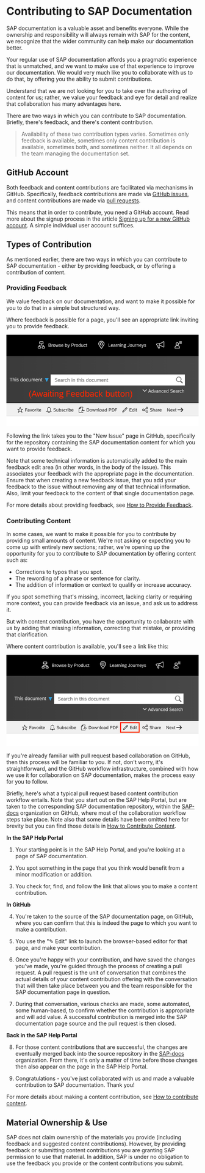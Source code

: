 # Contributing to SAP Documentation

SAP documentation is a valuable asset and benefits everyone. While the ownership and responsibility will always remain with SAP for the content, we recognize that the wider community can help make our documentation better.

Your regular use of SAP documentation affords you a pragmatic experience that is unmatched, and we want to make use of that experience to improve our documentation. We would very much like you to collaborate with us to do that, by offering you the ability to submit contributions.

Understand that we are not looking for you to take over the authoring of content for us; rather, we value your feedback and eye for detail and realize that collaboration has many advantages here.

There are two ways in which you can contribute to SAP documentation. Briefly, there's feedback, and there's content contribution.

> Availability of these two contribution types varies. Sometimes only feedback is available, sometimes only content contribution is available, sometimes both, and sometimes neither. It all depends on the team managing the documentation set.

## GitHub Account

Both feedback and content contributions are facilitated via mechanisms in GitHub. Specifically, feedback contributions are made via [GitHub issues][github-issues], and content contributions are made via [pull requests][github-pull-requests].

This means that in order to contribute, you need a GitHub account. Read more about the signup process in the article [Signing up for a new GitHub account][github-signup]. A simple individual user account suffices.

## Types of Contribution

As mentioned earlier, there are two ways in which you can contribute to SAP documentation - either by providing feedback, or by offering a contribution of content.

### Providing Feedback

We value feedback on our documentation, and want to make it possible for you to do that in a simple but structured way.

Where feedback is possible for a page, you'll see an appropriate link inviting you to provide feedback.

![Feedback link](assets/feedback-link.png)

Following the link takes you to the "New Issue" page in GitHub, specifically for the repository containing the SAP documentation content for which you want to provide feedback.

Note that some technical information is automatically added to the main feedback edit area (in other words, in the body of the issue). This associates your feedback with the appropriate page in the documentation. Ensure that when creating a new feedback issue, that you add your feedback to the issue without removing any of that technical information. Also, limit your feedback to the content of that single documentation page.

For more details about providing feedback, see [How to Provide Feedback](feedback.md).

### Contributing Content 

In some cases, we want to make it possible for you to contribute by providing small amounts of content. We're not asking or expecting you to come up with entirely new sections; rather, we're opening up the opportunity for you to contribute to SAP documentation by offering content such as:

- Corrections to typos that you spot.
- The rewording of a phrase or sentence for clarity.
- The addition of information or context to qualify or increase accuracy.

If you spot something that's missing, incorrect, lacking clarity or requiring more context, you can provide feedback via an issue, and ask us to address it.

But with content contribution, you have the opportunity to collaborate with us by adding that missing information, correcting that mistake, or providing that clarification.

Where content contribution is available, you'll see a link like this:

![Content contribution link](assets/content-contribution-link.png)

If you're already familiar with pull request based collaboration on GitHub, then this process will be familiar to you. If not, don't worry, it's straightforward, and the GitHub workflow infrastructure, combined with how we use it for collaboration on SAP documentation, makes the process easy for you to follow.

Briefly, here's what a typical pull request based content contribution workflow entails. Note that you start out on the SAP Help Portal, but are taken to the corresponding SAP documentation repository, within the [SAP-docs][sap-docs-org] organization on GitHub, where most of the collaboration workflow steps take place. Note also that some details have been omitted here for brevity but you can find those details in [How to Contribute Content](content-contribution/README.md).

**In the SAP Help Portal**

1. Your starting point is in the SAP Help Portal, and you're looking at a page of SAP documentation.

2. You spot something in the page that you think would benefit from a minor modification or addition.

3. You check for, find, and follow the link that allows you to make a content contribution.

**In GitHub**

4. You're taken to the source of the SAP documentation page, on GitHub, where you can confirm that this is indeed the page to which you want to make a contribution.

5. You use the "✎ Edit" link to launch the browser-based editor for that page, and make your contribution.

6. Once you're happy with your contribution, and have saved the changes you've made, you're guided through the process of creating a pull request. A pull request is the unit of conversation that combines the actual details of your content contribution offering with the conversation that will then take place between you and the team responsible for the SAP documentation page in question.

7. During that conversation, various checks are made, some automated, some human-based, to confirm whether the contribution is appropriate and will add value. A successful contribution is merged into the SAP documentation page source and the pull request is then closed.

**Back in the SAP Help Portal**

8. For those content contributions that are successful, the changes are eventually merged back into the source repository in the [SAP-docs][sap-docs-org] organization. From there, it's only a matter of time before those changes then also appear on the page in the SAP Help Portal.

9. Congratulations - you've just collaborated with us and made a valuable contribution to SAP documentation. Thank you!

For more details about making a content contribution, see [How to contribute content](content/README.md).


## Material Ownership & Use

SAP does not claim ownership of the materials you provide (including feedback and suggested content contributions). However, by providing feedback or submitting content contributions you are granting SAP permission to use that material. In addition, SAP is under no obligation to use the feedback you provide or the content contributions you submit.

[github-issues]: https://guides.github.com/features/issues/
[github-pull-requests]: https://docs.github.com/en/github/collaborating-with-issues-and-pull-requests/about-pull-requests
[github-signup]: https://docs.github.com/en/github/getting-started-with-github/signing-up-for-a-new-github-account
[sap-docs-org]: https://github.com/SAP-docs/
